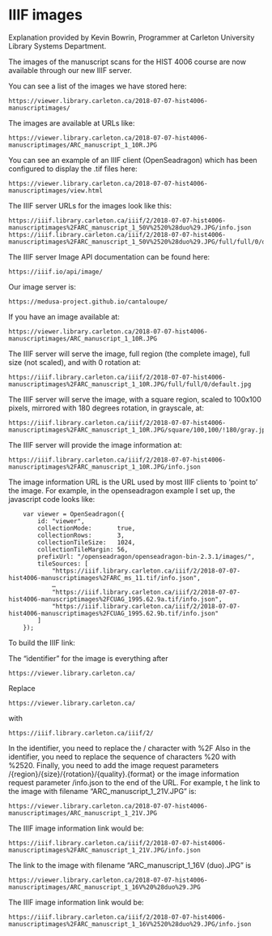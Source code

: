 # IIIF images
Explanation provided by Kevin Bowrin, Programmer at
Carleton University Library Systems Department.

The images of the manuscript scans for the HIST 4006 course are now available through our new IIIF server.

You can see a list of the images we have stored here:

    https://viewer.library.carleton.ca/2018-07-07-hist4006-manuscriptimages/

The images are available at URLs like:

    https://viewer.library.carleton.ca/2018-07-07-hist4006-manuscriptimages/ARC_manuscript_1_10R.JPG

You can see an example of an IIIF client (OpenSeadragon) which has been configured to display the .tif files here:

    https://viewer.library.carleton.ca/2018-07-07-hist4006-manuscriptimages/view.html

The IIIF server URLs for the images look like this:

    https://iiif.library.carleton.ca/iiif/2/2018-07-07-hist4006-manuscriptimages%2FARC_manuscript_1_50V%2520%28duo%29.JPG/info.json
    https://iiif.library.carleton.ca/iiif/2/2018-07-07-hist4006-manuscriptimages%2FARC_manuscript_1_50V%2520%28duo%29.JPG/full/full/0/default.jpg

The IIIF server Image API documentation can be found here:

    https://iiif.io/api/image/

Our image server is:

    https://medusa-project.github.io/cantaloupe/

If you have an image available at:

    https://viewer.library.carleton.ca/2018-07-07-hist4006-manuscriptimages/ARC_manuscript_1_10R.JPG

The IIIF server will serve the image, full region (the complete image), full size (not scaled), and with 0 rotation at:

    https://iiif.library.carleton.ca/iiif/2/2018-07-07-hist4006-manuscriptimages%2FARC_manuscript_1_10R.JPG/full/full/0/default.jpg

The IIIF server will serve the image, with a square region, scaled to 100x100 pixels, mirrored with 180 degrees rotation, in grayscale, at:

    https://iiif.library.carleton.ca/iiif/2/2018-07-07-hist4006-manuscriptimages%2FARC_manuscript_1_10R.JPG/square/100,100/!180/gray.jpg

The IIIF server will provide the image information at:

    https://iiif.library.carleton.ca/iiif/2/2018-07-07-hist4006-manuscriptimages%2FARC_manuscript_1_10R.JPG/info.json
The image information URL is the URL used by most IIIF clients to ‘point to’ the image. For example, in the openseadragon example I set up, the javascript code looks like:

        var viewer = OpenSeadragon({
            id: "viewer",
            collectionMode:       true,
            collectionRows:       3,
            collectionTileSize:   1024,
            collectionTileMargin: 56,
            prefixUrl: "/openseadragon/openseadragon-bin-2.3.1/images/",
            tileSources: [
                "https://iiif.library.carleton.ca/iiif/2/2018-07-07-hist4006-manuscriptimages%2FARC_ms_11.tif/info.json",
                …
                "https://iiif.library.carleton.ca/iiif/2/2018-07-07-hist4006-manuscriptimages%2FCUAG_1995.62.9a.tif/info.json",
                "https://iiif.library.carleton.ca/iiif/2/2018-07-07-hist4006-manuscriptimages%2FCUAG_1995.62.9b.tif/info.json"
            ]
        });

To build the IIIF link:

The “identifier” for the image is everything after

    https://viewer.library.carleton.ca/

Replace

    https://viewer.library.carleton.ca/

with

    https://iiif.library.carleton.ca/iiif/2/

In the identifier, you need to replace the / character with %2F
Also in the identifier, you need to replace the sequence of characters %20 with %2520.
Finally, you need to add the image request parameters /{region}/{size}/{rotation}/{quality}.{format} or the image information request parameter /info.json to the end of the URL. For example, t he link to the image with filename “ARC_manuscript_1_21V.JPG” is:

    https://viewer.library.carleton.ca/2018-07-07-hist4006-manuscriptimages/ARC_manuscript_1_21V.JPG

The IIIF image information link would be:

    https://iiif.library.carleton.ca/iiif/2/2018-07-07-hist4006-manuscriptimages%2FARC_manuscript_1_21V.JPG/info.json

The link to the image with filename “ARC_manuscript_1_16V (duo).JPG” is

    https://viewer.library.carleton.ca/2018-07-07-hist4006-manuscriptimages/ARC_manuscript_1_16V%20%28duo%29.JPG

The IIIF image information link would be:

    https://iiif.library.carleton.ca/iiif/2/2018-07-07-hist4006-manuscriptimages%2FARC_manuscript_1_16V%2520%28duo%29.JPG/info.json
